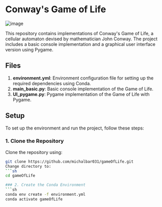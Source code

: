 # Conway's Game of Life
![image](https://github.com/michalbar031/gameOfLife/assets/81368958/7e6bba27-fc6d-4ee0-ac57-c0d6c1a8eef2)

This repository contains implementations of Conway's Game of Life, a cellular automaton devised by mathematician John Conway. The project includes a basic console implementation and a graphical user interface version using Pygame.

## Files

1. **environment.yml**: Environment configuration file for setting up the required dependencies using Conda.
2. **main_basic.py**: Basic console implementation of the Game of Life.
3. **UI_pygame.py**: Pygame implementation of the Game of Life with Pygame.

## Setup

To set up the environment and run the project, follow these steps:

### 1. Clone the Repository
Clone the repository using:
```sh
git clone https://github.com/michalbar031/gameOfLife.git
Change directory to:
```sh
cd gameOfLife

### 2. Create the Conda Environment
```sh
conda env create -f environment.yml
conda activate gameOfLife

